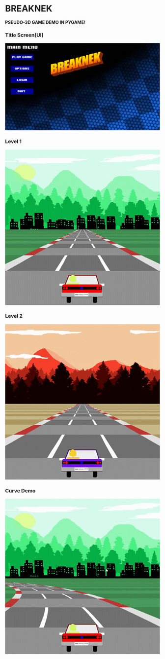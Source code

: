 # BREAKNEK
<b>PSEUDO-3D GAME DEMO IN PYGAME!</b>

<h3>Title Screen(UI)</h3>

![BREAKNEK/images/game-i 1.png](https://github.com/HUNTER9769/BREAKNEK/blob/74861f8292dda2381a1eb59745e4cef0e8c66326/images/game-i%201.png)

<h3>Level 1</h3>

![BREAKNEK/images/game-i 2.png](https://github.com/HUNTER9769/BREAKNEK/blob/master/images/STRAIGHT%20GREEN.gif)

<h3>Level 2</h3>

![BREAKNEK/images/game-i 2.png](https://github.com/HUNTER9769/BREAKNEK/blob/master/images/STRAIGHT%20RED.gif)

<h3>Curve Demo</h3>

![BREAKNEK/images/game-i 4.png](https://github.com/HUNTER9769/BREAKNEK/blob/master/images/Untitled%20design.gif)




